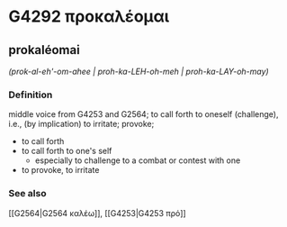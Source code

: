 # G4292 προκαλέομαι

## prokaléomai

_(prok-al-eh'-om-ahee | proh-ka-LEH-oh-meh | proh-ka-LAY-oh-may)_

### Definition

middle voice from G4253 and G2564; to call forth to oneself (challenge), i.e., (by implication) to irritate; provoke; 

- to call forth
- to call forth to one's self
  - especially to challenge to a combat or contest with one
- to provoke, to irritate

### See also

[[G2564|G2564 καλέω]], [[G4253|G4253 πρό]]

